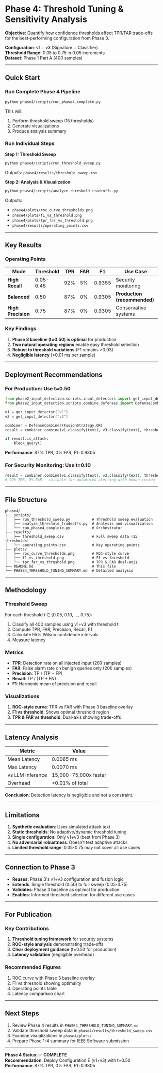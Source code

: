 # Phase 4: Threshold Tuning & Sensitivity Analysis

**Objective**: Quantify how confidence thresholds affect TPR/FAR trade-offs for the best-performing configuration from Phase 3.

**Configuration**: v1 + v3 (Signature + Classifier)  
**Threshold Range**: 0.05 to 0.75 in 0.05 increments  
**Dataset**: Phase 1 Part A (400 samples)

---

## Quick Start

### Run Complete Phase 4 Pipeline

```bash
python phase4/scripts/run_phase4_complete.py
```

This will:
1. Perform threshold sweep (15 thresholds)
2. Generate visualizations
3. Produce analysis summary

### Run Individual Steps

**Step 1: Threshold Sweep**
```bash
python phase4/scripts/run_threshold_sweep.py
```
Outputs: `phase4/results/threshold_sweep.csv`

**Step 2: Analysis & Visualization**
```bash
python phase4/scripts/analyze_threshold_tradeoffs.py
```
Outputs: 
- `phase4/plots/roc_curve_thresholds.png`
- `phase4/plots/f1_vs_threshold.png`
- `phase4/plots/tpr_far_vs_threshold.png`
- `phase4/results/operating_points.csv`

---

## Key Results

### Operating Points

| Mode | Threshold | TPR | FAR | F1 | Use Case |
|------|-----------|-----|-----|-----|----------|
| **High Recall** | 0.05-0.45 | 92% | 5% | 0.9355 | Security monitoring |
| **Balanced** | 0.50 | 87% | 0% | 0.9305 | **Production (recommended)** |
| **High Precision** | 0.75 | 87% | 0% | 0.9305 | Conservative systems |

### Key Findings

1. **Phase 3 baseline (t=0.50) is optimal** for production
2. **Two natural operating regions** enable easy threshold selection
3. **Robust to threshold variations** (F1 remains >0.93)
4. **Negligible latency** (<0.01 ms per sample)

---

## Deployment Recommendations

### For Production: Use t=0.50

```python
from phase2_input_detection.scripts.input_detectors import get_input_detector
from phase2_input_detection.scripts.combine_defenses import DefenseCombiner, FusionStrategy

v1 = get_input_detector("v1")
v3 = get_input_detector("v3")

combiner = DefenseCombiner(FusionStrategy.OR)
result = combiner.combine(v1.classify(text), v3.classify(text), threshold=0.50)

if result.is_attack:
    block_query()
```

**Performance**: 87% TPR, 0% FAR, F1=0.9305

### For Security Monitoring: Use t=0.10

```python
result = combiner.combine(v1.classify(text), v3.classify(text), threshold=0.10)
# 92% TPR, 5% FAR - suitable for automated alerting with human review
```

---

## File Structure

```
phase4/
├── scripts/
│   ├── run_threshold_sweep.py          # Threshold sweep evaluation
│   ├── analyze_threshold_tradeoffs.py  # Analysis and visualization
│   └── run_phase4_complete.py          # Orchestrator
├── results/
│   ├── threshold_sweep.csv             # Full sweep data (15 thresholds)
│   └── operating_points.csv            # Key operating points
├── plots/
│   ├── roc_curve_thresholds.png        # ROC-style curve
│   ├── f1_vs_threshold.png             # F1 vs threshold
│   └── tpr_far_vs_threshold.png        # TPR & FAR dual-axis
├── README.md                           # This file
└── PHASE4_THRESHOLD_TUNING_SUMMARY.md  # Detailed analysis
```

---

## Methodology

### Threshold Sweep

For each threshold t ∈ {0.05, 0.10, ..., 0.75}:
1. Classify all 400 samples using v1+v3 with threshold t
2. Compute TPR, FAR, Precision, Recall, F1
3. Calculate 95% Wilson confidence intervals
4. Measure latency

### Metrics

- **TPR**: Detection rate on all injected input (200 samples)
- **FAR**: False alarm rate on benign queries only (200 samples)
- **Precision**: TP / (TP + FP)
- **Recall**: TP / (TP + FN)
- **F1**: Harmonic mean of precision and recall

### Visualizations

1. **ROC-style curve**: TPR vs FAR with Phase 3 baseline overlay
2. **F1 vs threshold**: Shows optimal threshold region
3. **TPR & FAR vs threshold**: Dual-axis showing trade-offs

---

## Latency Analysis

| Metric | Value |
|--------|-------|
| Mean Latency | 0.0065 ms |
| Max Latency | 0.0070 ms |
| vs LLM Inference | 15,000-75,000x faster |
| Overhead | <0.01% of total |

**Conclusion**: Detection latency is negligible and not a constraint.

---

## Limitations

1. **Synthetic evaluation**: Uses simulated attack text
2. **Static thresholds**: No adaptive/dynamic threshold tuning
3. **Single configuration**: Only v1+v3 (best from Phase 3)
4. **No adversarial robustness**: Doesn't test adaptive attacks
5. **Limited threshold range**: 0.05-0.75 may not cover all use cases

---

## Connection to Phase 3

- **Reuses**: Phase 3's v1+v3 configuration and fusion logic
- **Extends**: Single threshold (0.50) to full sweep (0.05-0.75)
- **Validates**: Phase 3 baseline as optimal for production
- **Enables**: Informed threshold selection for different use cases

---

## For Publication

### Key Contributions

1. **Threshold tuning framework** for security systems
2. **ROC-style analysis** demonstrating trade-offs
3. **Clear deployment guidance** (t=0.50 for production)
4. **Latency validation** (negligible overhead)

### Recommended Figures

1. ROC curve with Phase 3 baseline overlay
2. F1 vs threshold showing optimality
3. Operating points table
4. Latency comparison chart

---

## Next Steps

1. Review Phase 4 results in `PHASE4_THRESHOLD_TUNING_SUMMARY.md`
2. Validate threshold sweep data in `phase4/results/threshold_sweep.csv`
3. Examine visualizations in `phase4/plots/`
4. Prepare Phase 1-4 summary for IEEE Software submission

---

**Phase 4 Status**: ✅ **COMPLETE**  
**Recommendation**: Deploy Configuration E (v1+v3) with t=0.50  
**Performance**: 87% TPR, 0% FAR, F1=0.9305

